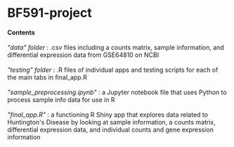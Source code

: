 # BF591-project

**Contents** <br>
<br>
*"data" folder* : .csv files including a counts matrix, sample information, and differential expression data from GSE64810 on NCBI <br>
<br>
*"testing" folder* : .R files of individual apps and testing scripts for each of the main tabs in final_app.R<br>
<br>
*"sample_preprocessing.ipynb"* : a Jupyter notebook file that uses Python to process sample info data for use in R<br>
<br>
*"final_app.R"* : a functioning R Shiny app that explores data related to Huntington's Disease by looking at sample information, a counts matrix, differential expression data, and individual counts and gene expression information

